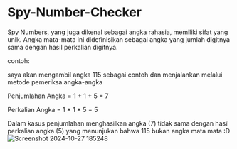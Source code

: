 # Spy-Number-Checker
Spy Numbers, yang juga dikenal sebagai angka rahasia, memiliki sifat yang unik. Angka mata-mata ini didefinisikan sebagai angka yang jumlah digitnya sama dengan hasil perkalian digitnya.





contoh:


saya akan mengambil angka 115 sebagai contoh dan menjalankan melalui metode pemeriksa angka-angka 


Penjumlahan Angka = 1 + 1 + 5 = 7


Perkalian Angka = 1 * 1 * 5 = 5 


Dalam kasus penjumlahan menghasilkan angka (7) tidak sama dengan hasil perkalian angka (5) yang menunjukan bahwa 115 bukan angka mata mata :D 
![Screenshot 2024-10-27 185248](https://github.com/user-attachments/assets/d3b1aef9-6e26-43bc-870a-f8b87a079e3f)
